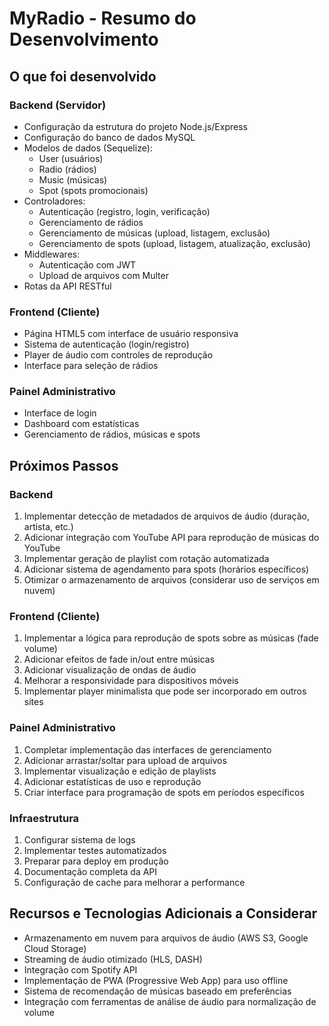 # MyRadio - Resumo do Desenvolvimento

## O que foi desenvolvido

### Backend (Servidor)
- Configuração da estrutura do projeto Node.js/Express
- Configuração do banco de dados MySQL
- Modelos de dados (Sequelize):
  - User (usuários)
  - Radio (rádios)
  - Music (músicas)
  - Spot (spots promocionais)
- Controladores:
  - Autenticação (registro, login, verificação)
  - Gerenciamento de rádios
  - Gerenciamento de músicas (upload, listagem, exclusão)
  - Gerenciamento de spots (upload, listagem, atualização, exclusão)
- Middlewares:
  - Autenticação com JWT
  - Upload de arquivos com Multer
- Rotas da API RESTful

### Frontend (Cliente)
- Página HTML5 com interface de usuário responsiva
- Sistema de autenticação (login/registro)
- Player de áudio com controles de reprodução
- Interface para seleção de rádios

### Painel Administrativo
- Interface de login
- Dashboard com estatísticas
- Gerenciamento de rádios, músicas e spots

## Próximos Passos

### Backend
1. Implementar detecção de metadados de arquivos de áudio (duração, artista, etc.)
2. Adicionar integração com YouTube API para reprodução de músicas do YouTube
3. Implementar geração de playlist com rotação automatizada
4. Adicionar sistema de agendamento para spots (horários específicos)
5. Otimizar o armazenamento de arquivos (considerar uso de serviços em nuvem)

### Frontend (Cliente)
1. Implementar a lógica para reprodução de spots sobre as músicas (fade volume)
2. Adicionar efeitos de fade in/out entre músicas
3. Adicionar visualização de ondas de áudio
4. Melhorar a responsividade para dispositivos móveis
5. Implementar player minimalista que pode ser incorporado em outros sites

### Painel Administrativo
1. Completar implementação das interfaces de gerenciamento
2. Adicionar arrastar/soltar para upload de arquivos
3. Implementar visualização e edição de playlists
4. Adicionar estatísticas de uso e reprodução
5. Criar interface para programação de spots em períodos específicos

### Infraestrutura
1. Configurar sistema de logs
2. Implementar testes automatizados
3. Preparar para deploy em produção
4. Documentação completa da API
5. Configuração de cache para melhorar a performance

## Recursos e Tecnologias Adicionais a Considerar
- Armazenamento em nuvem para arquivos de áudio (AWS S3, Google Cloud Storage)
- Streaming de áudio otimizado (HLS, DASH)
- Integração com Spotify API
- Implementação de PWA (Progressive Web App) para uso offline
- Sistema de recomendação de músicas baseado em preferências
- Integração com ferramentas de análise de áudio para normalização de volume 